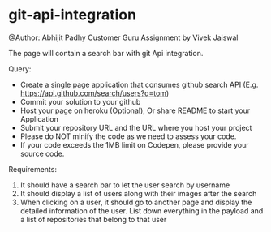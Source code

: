 # git-api-integration
@Author: Abhijit Padhy
Customer Guru Assignment by Vivek Jaiswal

The page will contain a search bar with git Api integration.


Query:
- Create a single page application that consumes github search API (E.g. https://api.github.com/search/users?q=tom)
- Commit your solution to your github
- Host your page on heroku (Optional), Or share README to start your Application
- Submit your repository URL and the URL where you host your project
- Please do NOT minify the code as we need to assess your code.
- If your code exceeds the 1MB limit on Codepen, please provide your source code.

Requirements:
1. It should have a search bar to let the user search by username
2. It should display a list of users along with their images after the search
3. When clicking on a user, it should go to another page and display the detailed information of the user. List down everything in the payload and a list of repositories that belong to that user
